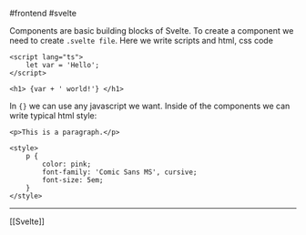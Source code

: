 #frontend #svelte

Components are basic building blocks of Svelte. To create a component we need to create `.svelte file`. Here we write scripts and html, css code

```svelte
<script lang="ts">
	let var = 'Hello';
</script>

<h1> {var + ' world!'} </h1>
```

In `{}` we can use any javascript we want.
Inside of the components we can write typical html style:

```svelte
<p>This is a paragraph.</p>

<style>
	p {
		color: pink;
		font-family: 'Comic Sans MS', cursive;
		font-size: 5em;
	}
</style>
```

---
[[Svelte]]